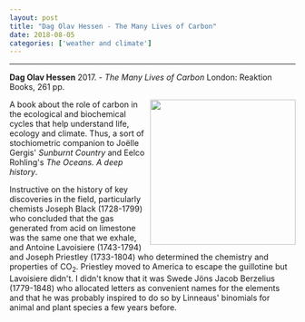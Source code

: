 ```yaml
---
layout: post
title: "Dag Olav Hessen - The Many Lives of Carbon"
date: 2018-08-05
categories: ['weather and climate']
---
```



***
<b>Dag Olav Hessen</b> 2017. - _The Many Lives of Carbon_  London: Reaktion Books, 261 pp. 

<img align="right" width="256" src="http://www.reaktionbooks.co.uk/localjackets/m/9781780238517.jpg" alt="">

A book about the role of carbon in the ecological and biochemical cycles that help understand life, ecology and climate.  Thus, a sort of stochiometric companion to Joëlle Gergis' _Sunburnt Country_ and Eelco Rohling's _The Oceans. A deep history_.

Instructive on the history of key discoveries in the field, particularly chemists Joseph Black (1728-1799) who concluded that the gas generated from acid on limestone was the same one that we exhale, and Antoine Lavoisiere (1743-1794) and Joseph Priestley (1733-1804) who determined the chemistry and properties of CO<sub>2</sub>.  Priestley moved to America to escape the guillotine but Lavoisiere didn't.  I didn't know that it was Swede Jöns Jacob Berzelius (1779-1848) who allocated letters as convenient names for the elements and that he was probably inspired to do so by Linneaus' binomials for  animal and plant species a few years before. 
